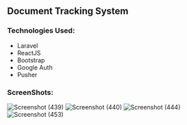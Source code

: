 ## Document Tracking System

### Technologies Used:
- Laravel
- ReactJS
- Bootstrap
- Google Auth
- Pusher

### ScreenShots:
![Screenshot (439)](https://github.com/user-attachments/assets/9d5bb4cb-e302-4088-b562-3a6b86479560)
![Screenshot (440)](https://github.com/user-attachments/assets/7f5fde38-1e93-4926-837b-5dca79a40567)
![Screenshot (444)](https://github.com/user-attachments/assets/aca1457b-ea7c-478a-b4a4-e920a595fda0)
![Screenshot (453)](https://github.com/user-attachments/assets/c3126ff5-1b23-451e-941d-8d539651a461)
